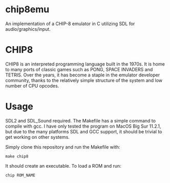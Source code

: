 # chip8emu
An implementation of a CHIP-8 emulator in C utilizing SDL for audio/graphics/input. 



# CHIP8
CHIP8 is an interpreted programming language built in the 1970s. It is home to many ports of classic games such as PONG, SPACE INVADERS and TETRIS. Over the years, it has become a staple in the emulator developer community, thanks to the relatively simple structure of the system and low number of CPU opcodes. 



# Usage
SDL2 and SDL_Sound required.
The Makefile has a simple command to compile with gcc. I have only tested the program on MacOS Big Sur 11.2.1, but due to the many platforms SDL and GCC support, it should be trivial to get working on other systems.

Simply clone this repository and run the Makefile with:

    make chip8
    
It should create an executable. To load a ROM and run:

    chip ROM_NAME
